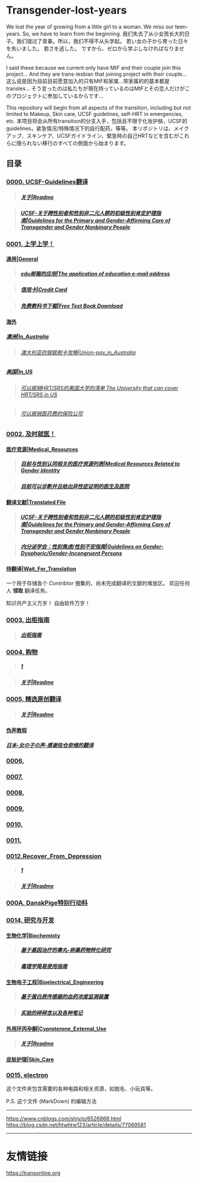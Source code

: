 # Transgender-lost-years

We lost the year of growing from a little girl to a woman. We miss our teen-years. So, we have to learn from the beginning.
我们失去了从小女孩长大的日子。我们错过了青春。所以，我们不得不从头学起。
若い女の子から育った日々を失いました。 若さを逃した。 ですから、ゼロから学ぶしなければなりません。

I said these because we current only have MtF and their couple join this project... And they are trans-lesbian that joining project with their couple...
这么说是因为目前目前愿意加入的只有MtF和家属…带家属的的基本都是transles…
そう言ったのは私たちが現在持っているのはMtFとその恋人だけがこのプロジェクトに参加しているからです...

This repository will begin from all aspects of the transition, including but not limited to Makeup, Skin care, UCSF guidelines, self-HRT in emergencies, etc.
本项目将会从所有transition的分支入手，包括且不限于化妆护肤，UCSF的guidelines，紧急情况/特殊情况下的自行配药，等等。
本リポジトリは、メイクアップ、スキンケア、UCSFガイドライン、緊急時の自己HRTなどを含むがこれらに限られない移行のすべての側面から始まります。

## 目录

### [0000, UCSF-Guidelines翻译](0000_UCSF-Guidelines) 
> ##### [关于|Readme](0000_UCSF-Guidelines/README.md)

> ##### [UCSF-关于跨性别者和性别非二元人群的初级性别肯定护理指南|Guidelines for the Primary and Gender-Affirming Care of Transgender and Gender Nonbinary People](0000_UCSF-Guidelines/UCSF-Transgender-PGACG-6-17-16-译文.pdf)

### [0001, 上学上学！](0001_Education)

#### [通用|General](0001_Education/General)

> ##### [edu邮箱的应用|The application of education e-mail address](0001_Education/General/edu邮箱及学生相关福利.md) 

> ##### [信用卡|Credit Card](0001_Education/General/credit-card.md)

> ##### [免费教科书下载|Free Text Book Download](0001_Education/General/Free_Text_Book_Download)

#### [海外](0001_Education/Oversea)

##### [澳洲|In_Australia](0001_Education/Oversea/In_Australia)

> ###### [澳大利亚的银联刷卡攻略|Union-pay_in_Australia](0001_Education/Oversea/In_Australia/澳大利亚的银联支付攻略.md) 

##### [美国|In_US](0001_Education/Oversea/In_US)

> ###### [可以报销HRT/SRS的美国大学的清单 The University that can cover HRT/SRS in US](0001/Oversea/StudyInUS/可以报销HRT&SRS的美国大学的清单.md)

> ###### [可以报销医药费的保险公司](0001/Oversea/free-text-book-download.md)

### [0002, 及时就医！](0002_Medical)

#### [医疗资源|Medical_Resources](0002_Medical/Medical_Resources)

> ##### [目前与性别认同相关的医疗资源列表|Medical Resources Related to Gender Identity](0002_Medical/Medical_Resources/目前与性别认同相关的医疗资源列表.md)

> ##### [目前可以诊断并且给出异性症证明的医生及医院](0002_Medical/Medical_Resources/目前与易性症有关的医生及医院.md) 

#### [翻译文献|Translated File](0002_Medical/Translated_File)

> ##### [UCSF-关于跨性别者和性别非二元人群的初级性别肯定护理指南|Guidelines for the Primary and Gender-Affirming Care of Transgender and Gender Nonbinary People](0002_Medical/Translated_File/UCSF-Transgender-PGACG-6-17-16-译文.pdf)

> ##### [内分泌学会：性别焦虑/性别不安指南|Guidelines on Gender-Dysphoric/Gender-Incongruent Persons](0002_Medical/Translated_File/内分泌学会指南.pdf)

#### [待翻译|Wait_For_Translation](0002_Medical/Wait_For_Translation)

一个用于存储各个 *Contribtor* 搜集的、尚未完成翻译的文献的堆放区。
欢迎任何人 **领取** 翻译任务。

知识共产主义万岁！
自由软件万岁！




### [0003, 出柜指南](0003_GetOutCloset) 

> ##### [出柜指南](0003_GetOutCloset/出柜指南.md)

### [0004, 购物](0004_Shopping) 

> ##### [1](0004_Shopping/1.md)

> ##### [关于|Readme](0004_Shopping/README.md)

### [0005, 精选原创翻译](0005_BookTranslating)

> ##### [关于|Readme](0005_BookTranslating/README.md)

#### [伪声教程](0005_BookTranslating/weisheng)
##### [日本-女の子の声-感谢佐仓奈绪的翻译](0005_BookTranslating/weishengnv-zi-sheng)

### [0006,]()

### [0007,]() 

### [0008,]()

### [0009,]()

### [0010,]()

### [0011,]()

### [0012,Recover_From_Depression](0012_Recover_From_Depression)

> ##### [1](0012_Recover_From_Depression/1.md)

> ##### [关于|Readme](0012_Recover_From_Depression/README.md)

### [000A, DanskPige特别行动科](000A_DanskPigeSpecialGrope) 

### [0014, 研究与开发](0014_ResearchDevelopment) 

#### [生物化学|Biochemisty](0014_ResearchDevelopment/Biochemistry)

> ##### [基于基因治疗的睾丸-卵巢药物转化研究](0014_ResearchDevelopment/Biochemistry/基于基因治疗的睾丸-卵巢药物转化研究.md)

> ##### [毒理学简易使用指南](0014_ResearchDevelopment/Biochemistry/毒理学简易使用指南.md)

#### [生物电子工程|Bioelectrical_Engineering](0014_ResearchDevelopment/Bioelectrical_Engineering)

> ##### [基于蛋白质传感器的血药浓度监测装置](0014_ResearchDevelopment/Bioelectrical_Engineering/基于蛋白质传感器的血药浓度监测装置.md)

> ##### [实验的碎碎念以及各种笔记](0014_ResearchDevelopment/Bioelectrical_Engineering/实验的碎碎念以及各种笔记.md)

#### [外用环丙孕酮|Cyproterone_External_Use](0014_ResearchDevelopment/Cyproterone_External_Use)

> ##### [关于|Readme](0014_ResearchDevelopment/Cyproterone_External_Use/README.md)

#### [皮肤护理|Skin_Care](0014_ResearchDevelopment/Skin_Care)

### [0015, electron](0015electron)
这个文件夹包含需要的各种电路和相关资源，如脱毛、小玩具等。


P.S.
这个文件 (MarkDown) 的编辑方法

--------------------
https://www.cnblogs.com/shiy/p/6526868.html <br>
https://blog.csdn.net/htwhtw123/article/details/77069581 <br>












------------------------------------------








# 友情链接
https://transonline.org
